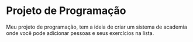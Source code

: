 # Projeto de Programação

Meu projeto de programação, tem a ideia de criar um sistema de academia onde você pode adicionar pessoas e seus exercícios na lista.
